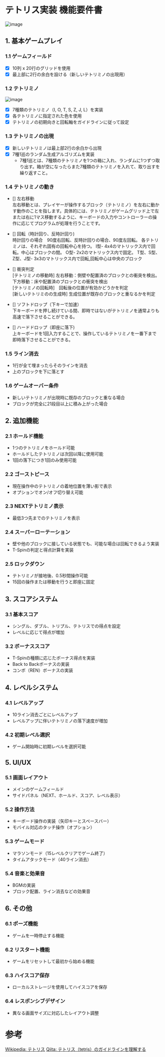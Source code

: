 # テトリス実装 機能要件書

![image](https://github.com/user-attachments/assets/1bf319fe-6564-4289-a5d8-70c2668bdfac)


## 1. 基本ゲームプレイ

### 1.1 ゲームフィールド
- [x] 10列 x 20行のグリッドを使用
- [x] 最上部に2行の余白を設ける（新しいテトリミノの出現用）

### 1.2 テトリミノ
![image](https://github.com/user-attachments/assets/0a4bd020-ae79-438b-aedb-a90a51f580c5)

- [x] 7種類のテトリミノ（I, O, T, S, Z, J, L）を実装
- [x] 各テトリミノに指定された色を使用
- [x] テトリミノの初期向きと回転軸をガイドラインに従って設定

### 1.3 テトリミノの出現
- [x] 新しいテトリミノは最上部2行の余白から出現
- [x] 7種1巡のランダム生成アルゴリズムを実装
  - 7種1巡とは、7種類のテトリミノを1つの箱に入れ、ランダムに1つずつ取り出す。箱が空になったらまた7種類のテトリミノを入れて、取り出すを繰り返すこと。

### 1.4 テトリミノの動き
- [] 左右移動  
  左右移動とは、プレイヤーが操作するブロック（テトリミノ）を左右に動かす動作のことを指します。具体的には、テトリミノがゲームグリッド上で左または右に1マス移動するように、キーボードの入力やコントローラーの操作に応じてプログラムが処理を行うことです。

- [] 回転（時計回り、反時計回り)  
  時計回りの場合　90度右回転、反時計回りの場合、90度左回転。
  各テトリミノは、それぞれ固有の回転中心を持つ。
  I型- 4x4のマトリックス内で回転。中心はブロックの間。 O型- 2x2のマトリックス内で固定。 T型、S型、Z型、J型- 3x3のマトリックス内で回転,回転中心は中央のブロック
- [] 衝突判定  
  [テトリミノの移動時] 左右移動：側壁や配置済のブロックとの衝突を検出。下方移動：床や配置済のブロックとの衝突を検出   
  [テトリミノの回転時]　回転後の位置が有効かどうかを判定  
  [新しいテトリミのの生成時] 生成位置が既存のブロックと重なるかを判定
- [] ソフトドロップ（下キーで加速）  
  下キーボードを押し続けている間、即時ではないがテトリミノを通常よりも高速で落下させることができる。
- [] ハードドロップ（即座に落下)  
  上キーボードを1回入力することで、操作しているテトリミノを一番下まで即時落下させることができる。

### 1.5 ライン消去
- 1行が全て埋まったらそのラインを消去
- 上のブロックを下に落とす

### 1.6 ゲームオーバー条件
- 新しいテトリミノが出現時に既存のブロックと重なる場合
- ブロックが完全に21段目以上に積み上がった場合

## 2. 追加機能

### 2.1 ホールド機能
- 1つのテトリミノをホールド可能
- ホールドしたテトリミノは次回以降に使用可能
- 1回の落下につき1回のみ使用可能

### 2.2 ゴーストピース
- 現在操作中のテトリミノの着地位置を薄い影で表示
- オプションでオン/オフ切り替え可能

### 2.3 NEXTテトリミノ表示
- 最低3つ先までのテトリミノを表示

### 2.4 スーパーローテーション
- 壁や他のブロックに接している状態でも、可能な場合は回転できるよう実装
- T-Spinの判定と得点計算を実装

### 2.5 ロックダウン
- テトリミノが接地後、0.5秒間操作可能
- 15回の操作または移動を行うと即座に固定

## 3. スコアシステム

### 3.1 基本スコア
- シングル、ダブル、トリプル、テトリスでの得点を設定
- レベルに応じて得点が増加

### 3.2 ボーナススコア
- T-Spinの種類に応じたボーナス得点を実装
- Back to Backボーナスの実装
- コンボ（REN）ボーナスの実装

## 4. レベルシステム

### 4.1 レベルアップ
- 10ライン消去ごとにレベルアップ
- レベルアップに伴いテトリミノの落下速度が増加

### 4.2 初期レベル選択
- ゲーム開始時に初期レベルを選択可能

## 5. UI/UX

### 5.1 画面レイアウト
- メインのゲームフィールド
- サイドパネル（NEXT、ホールド、スコア、レベル表示）

### 5.2 操作方法
- キーボード操作の実装（矢印キーとスペースバー）
- モバイル対応のタッチ操作（オプション）

### 5.3 ゲームモード
- マラソンモード（15レベルクリアでゲーム終了）
- タイムアタックモード（40ライン消去）

### 5.4 音楽と効果音
- BGMの実装
- ブロック配置、ライン消去などの効果音

## 6. その他

### 6.1 ポーズ機能
- ゲームを一時停止する機能

### 6.2 リスタート機能
- ゲームをリセットして最初から始める機能

### 6.3 ハイスコア保存
- ローカルストレージを使用してハイスコアを保存

### 6.4 レスポンシブデザイン
- 異なる画面サイズに対応したレイアウト調整

# 参考
[Wikipedia: テトリス](https://ja.wikipedia.org/wiki/%E3%83%86%E3%83%88%E3%83%AA%E3%82%B9)
[Qiita: テトリス（tetris）のガイドラインを理解する](https://qiita.com/ki_ki33/items/35566f052af7b916607b)
